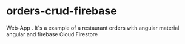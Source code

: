 # orders-crud-firebase
Web-App . It´s a example of a restaurant orders with angular material angular and firebase Cloud Firestore
